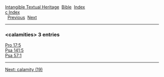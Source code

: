 [Intangible Textual Heritage](../../index)  [Bible](../index) 
[Index](index)   
[c Index](_c_)  
  [Previous](c01832)  [Next](c01834) 

------------------------------------------------------------------------

### &lt;calamities&gt; 3 entries

[Pro 17:5](../kjv/pro017.htm#005)  
[Psa 141:5](../kjv/psa141.htm#005)  
[Psa 57:1](../kjv/psa057.htm#001)  

------------------------------------------------------------------------

[Next: calamity (19)](c01834)
